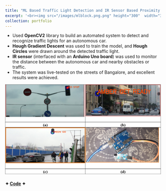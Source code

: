 ```yaml
---
title: "ML Based Traffic Light Detection and IR Sensor Based Proximity Sensing for Autonomous Cars"
excerpt: '<br><img src="/images/mlblock.png.png" height="300"  width="300">'
collection: portfolio
---
```


* Used **OpenCV2** library to build an automated system to detect and recognize traffic lights for an autonomous car.
* **Hough Gradient Descent** was used to train the model, and **Hough Circles** were drawn around the detected traffic light.
* **IR sensor** (interfaced with an **Arduino Uno board**) was used to monitor the distance between the autonomous car and nearby obstacles or traffic.
* The system was live-tested on the streets of Bangalore, and excellent results were achieved.

![block](/images/outputml.png)

#### ✦ [Code](https://github.com/SudarshanaSRao/Python-and-its-applications-in-ML/tree/Traffic-light-detection-and-recognition) ✦



<!-- This is an item in your portfolio. It can be have images or nice text. If you name the file .md, it will be parsed as markdown. If you name the file .html, it will be parsed as HTML.  -->
